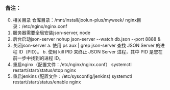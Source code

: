 ### 备注：
0. 相关目录
仓库目录：/mnt/install/joolun-plus/myweek/
nginx目录：/etc/nginx/nginx.conf
1. 服务器需要全局安装json-server, node 
2. 后台启动json-server
nohup json-server --watch db.json --port 8888 &
3. 关闭json-server
a. 使用 ps aux | grep json-server 查找 JSON Server 的进程 ID（PID）。
b. 使用 kill PID 来终止 JSON Server 进程，其中 PID 是您在前一步中找到的进程 ID。
4. 重启nginx（配置文件：/etc/nginx/nginx.conf）
systemctl restart/start/status/stop nginx
5. 重启jenkins (配置文件：/etc/sysconfig/jenkins)
systemctl restart/start/status/enable nginx
